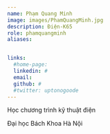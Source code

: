 ```yaml
---
name: Phạm Quang Minh
image: images/PhamQuangMinh.jpg
description: Điện-K65
role: phamquangminh
aliases:


links:
  #home-page: 
  linkedin: #
  email: 
  github: #
  #twitter: uptonogoode
---
```


Học chương trình kỹ thuật điện

Đại học Bách Khoa Hà Nội
